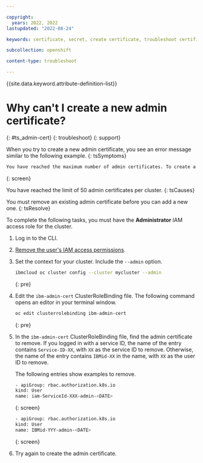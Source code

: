 ```yaml
---

copyright: 
  years: 2022, 2022
lastupdated: "2022-08-24"

keywords: certificate, secret, create certificate, troubleshoot certificate, troubleshoot secret

subcollection: openshift

content-type: troubleshoot

---
```


{{site.data.keyword.attribute-definition-list}}



# Why can't I create a new admin certificate?
{: #ts_admin-cert}
{: troubleshoot}
{: support}


When you try to create a new admin certificate, you see an error message similar to the following example.
{: tsSymptoms}

```sh
You have reached the maximum number of admin certificates. To create a new admin certificate, you must remove an existing one by revoking a user's IAM admin permissions and then removing their entry from the `ibm-admin-cert` ClusterRoleBinding.
```
{: screen}

You have reached the limit of 50 admin certificates per cluster. 
{: tsCauses}

You must remove an existing admin certificate before you can add a new one.
{: tsResolve}

To complete the following tasks, you must have the **Administrator** IAM access role for the cluster. 

1. Log in to the CLI. 

2. [Remove the user's IAM access permissions](/docs/account?topic=cli-ibmcloud_commands_iam).

3. Set the context for your cluster. Include the `--admin` option.

    ```sh
    ibmcloud oc cluster config --cluster mycluster --admin
    ```
    {: pre}

4. Edit the `ibm-admin-cert` ClusterRoleBinding file. The following command opens an editor in your terminal window. 

    ```sh
    oc edit clusterrolebinding ibm-admin-cert
    ```
    {: pre}

5. In the `ibm-admin-cert` ClusterRoleBinding file, find the admin certificate to remove. If you logged in with a service ID, the name of the entry contains `Service-ID-XX`, with `XX` as the service ID to remove. Otherwise, the name of the entry contains `IBMid-XX` in the name, with `XX` as the user ID to remove. 

    The following entries show examples to remove. 

    ```sh
    - apiGroup: rbac.authorization.k8s.io
    kind: User
    name: iam-ServiceId-XXX-admin-<DATE>
    ```
    {: screen}

    ```sh
    - apiGroup: rbac.authorization.k8s.io
    kind: User
    name: IBMid-YYY-admin-<DATE>
    ```
    {: screen}

6. Try again to create the admin certificate. 
    

 
